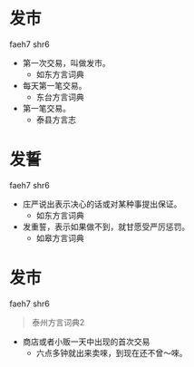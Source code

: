# 发市
faeh7 shr6
+ 第一次交易，叫做发市。
  * 如东方言词典
+ 每天第一笔交易。
  * 东台方言词典
+ 第一笔交易。
  * 泰县方言志

# 发誓
faeh7 shr6
+ 庄严说出表示决心的话或对某种事提出保证。
  * 如东方言词典
+ 发重誓，表示如果做不到，就甘愿受严厉惩罚。
  * 如皋方言词典

# 发市
faeh7 shr6
> 泰州方言词典2
- 商店或者小贩一天中出现的首次交易
  - 六点多钟就出来卖唻，到现在还不曾～唻。
